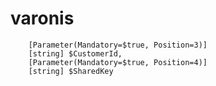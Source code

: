 # varonis

        [Parameter(Mandatory=$true, Position=3)]
        [string] $CustomerId,
        [Parameter(Mandatory=$true, Position=4)]
        [string] $SharedKey

